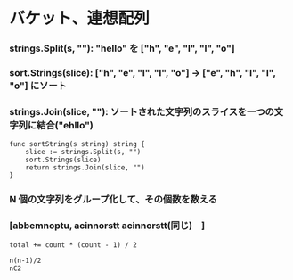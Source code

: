 # バケット、連想配列

### strings.Split(s, ""): "hello" を ["h", "e", "l", "l", "o"]

### sort.Strings(slice): ["h", "e", "l", "l", "o"] -> ["e", "h", "l", "l", "o"] にソート

### strings.Join(slice, ""): ソートされた文字列のスライスを一つの文字列に結合("ehllo")

```
func sortString(s string) string {
	slice := strings.Split(s, "")
	sort.Strings(slice)
	return strings.Join(slice, "")
}
```

### N 個の文字列をグループ化して、その個数を数える

### [abbemnoptu, acinnorstt acinnorstt(同じ)　]

```
total += count * (count - 1) / 2
```

```
n(n-1)/2
nC2
```
